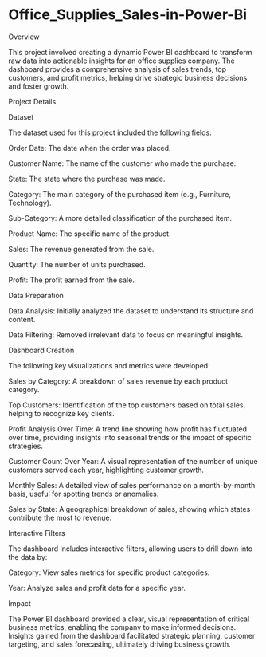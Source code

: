 # Office_Supplies_Sales-in-Power-Bi
Overview

This project involved creating a dynamic Power BI dashboard to transform raw data into actionable insights for an office supplies company. The dashboard provides a comprehensive analysis of sales trends, top customers, and profit metrics, helping drive strategic business decisions and foster growth.

Project Details

Dataset

The dataset used for this project included the following fields:

Order Date: The date when the order was placed.

Customer Name: The name of the customer who made the purchase.

State: The state where the purchase was made.

Category: The main category of the purchased item (e.g., Furniture, Technology).

Sub-Category: A more detailed classification of the purchased item.

Product Name: The specific name of the product.

Sales: The revenue generated from the sale.

Quantity: The number of units purchased.

Profit: The profit earned from the sale.

Data Preparation

Data Analysis: Initially analyzed the dataset to understand its structure and content.

Data Filtering: Removed irrelevant data to focus on meaningful insights.

Dashboard Creation

The following key visualizations and metrics were developed:

Sales by Category: A breakdown of sales revenue by each product category.

Top Customers: Identification of the top customers based on total sales, helping to recognize key clients.

Profit Analysis Over Time: A trend line showing how profit has fluctuated over time, providing insights into seasonal trends or the impact of specific strategies.

Customer Count Over Year: A visual representation of the number of unique customers served each year, highlighting customer growth.

Monthly Sales: A detailed view of sales performance on a month-by-month basis, useful for spotting trends or anomalies.

Sales by State: A geographical breakdown of sales, showing which states contribute the most to revenue.

Interactive Filters

The dashboard includes interactive filters, allowing users to drill down into the data by:

Category: View sales metrics for specific product categories.

Year: Analyze sales and profit data for a specific year.

Impact

The Power BI dashboard provided a clear, visual representation of critical business metrics, enabling the company to make informed decisions. Insights gained from the dashboard facilitated strategic planning, customer targeting, and sales forecasting, ultimately driving business growth.
